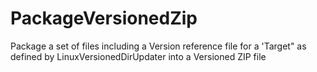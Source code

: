 PackageVersionedZip
===================

Package a set of files including a Version reference file for a 'Target" as defined by LinuxVersionedDirUpdater into a Versioned ZIP file
